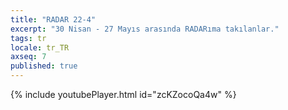 ```yaml
---
title: "RADAR 22-4"
excerpt: "30 Nisan - 27 Mayıs arasında RADARıma takılanlar."
tags: tr
locale: tr_TR
axseq: 7
published: true
---
```


{% include youtubePlayer.html id="zcKZocoQa4w" %}
